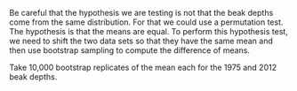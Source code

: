 Be careful that the hypothesis we are testing is not that the beak depths come from the same distribution. For that we could use a permutation test. The hypothesis is that the means are equal. To perform this hypothesis test, we need to shift the two data sets so that they have the same mean and then use bootstrap sampling to compute the difference of means.

Take 10,000 bootstrap replicates of the mean each for the 1975 and 2012 beak depths.